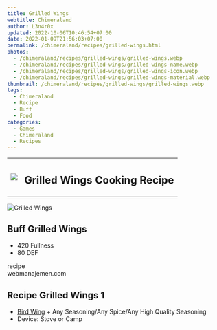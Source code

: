 ```yaml
---
title: Grilled Wings
webtitle: Chimeraland
author: L3n4r0x
updated: 2022-10-06T10:46:54+07:00
date: 2022-01-09T21:56:03+07:00
permalink: /chimeraland/recipes/grilled-wings.html
photos:
  - /chimeraland/recipes/grilled-wings/grilled-wings.webp
  - /chimeraland/recipes/grilled-wings/grilled-wings-name.webp
  - /chimeraland/recipes/grilled-wings/grilled-wings-icon.webp
  - /chimeraland/recipes/grilled-wings/grilled-wings-material.webp
thumbnail: /chimeraland/recipes/grilled-wings/grilled-wings.webp
tags:
  - Chimeraland
  - Recipe
  - Buff
  - Food
categories:
  - Games
  - Chimeraland
  - Recipes
---
```


<section id="bootstrap-wrapper"><link rel="stylesheet" href="https://cdn.statically.io/gh/dimaslanjaka/Web-Manajemen/40ac3225/css/bootstrap-4.5-wrapper.css"/><div class="row mb-2"><div class="col-md-12 mb-2"><table class="table" id="post-info"><tbody><tr><td><img class="d-inline-block me-2" src="/chimeraland/recipes/grilled-wings/grilled-wings-icon.webp" width="auto" height="auto"/></td><td><h1 class="fs-5">Grilled Wings Cooking Recipe</h1></td></tr></tbody></table></div></div><div class="card mb-2"><div class="row g-0"><div class="col-sm-4 position-relative mb-2"><img src="/chimeraland/recipes/grilled-wings/grilled-wings-material.webp" class="card-img fit-cover w-100 h-100" alt="Grilled Wings" data-fancybox="true"/></div><div class="col-sm-8 mb-2"><div class="card-body"><h2 class="card-title fs-5">Buff Grilled Wings</h2><div class="card-text"><ul><li>420 Fullness</li><li>80 DEF</li></ul></div><span class="badge rounded-pill bg-dark">recipe</span></div><div class="card-footer text-end text-muted">webmanajemen.com</div></div></div></div><div class="row mb-2"><div class="col-12 col-lg-6 recipe-item mb-2"><div class="card"><div class="card-body"><h2 class="card-title fs-5">Recipe Grilled Wings 1</h2><div class="card-text"><ul><li><a class="text-decoration-none" href="/chimeraland/materials/bird-wing.html">Bird Wing</a><span> + </span>Any Seasoning/Any Spice/Any High Quality Seasoning</li><li>Device: Stove or Camp</li></ul></div></div></div></div></div></section>